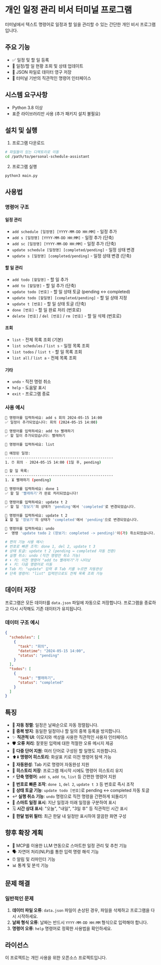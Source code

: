 # 개인 일정 관리 비서 터미널 프로그램

터미널에서 텍스트 명령어로 일정과 할 일을 관리할 수 있는 간단한 개인 비서 프로그램입니다.

## 주요 기능

- ✅ 일정 및 할 일 등록
- 📅 일정/할 일 현황 조회 및 상태 업데이트
- 💾 JSON 파일로 데이터 영구 저장
- 🎯 터미널 기반의 직관적인 명령어 인터페이스

## 시스템 요구사항

- Python 3.8 이상
- 표준 라이브러리만 사용 (추가 패키지 설치 불필요)

## 설치 및 실행

1. 프로그램 다운로드
```bash
# 파일들이 있는 디렉토리로 이동
cd /path/to/personal-schedule-assistant
```

2. 프로그램 실행
```bash
python3 main.py
```

## 사용법

### 명령어 구조

#### 일정 관리
- `add schedule [일정명] [YYYY-MM-DD HH:MM]` - 일정 추가
- `add s [일정명] [YYYY-MM-DD HH:MM]` - 일정 추가 (단축)
- `add sc [일정명] [YYYY-MM-DD HH:MM]` - 일정 추가 (단축)
- `update schedule [일정명] [completed/pending]` - 일정 상태 변경
- `update s [일정명] [completed/pending]` - 일정 상태 변경 (단축)

#### 할 일 관리
- `add todo [할일명]` - 할 일 추가
- `add to [할일명]` - 할 일 추가 (단축)
- `update todo [번호]` - 할 일 상태 토글 (pending ↔ completed)
- `update todo [할일명] [completed/pending]` - 할 일 상태 지정
- `update t [번호]` - 할 일 상태 토글 (단축)
- `done [번호]` - 할 일 완료 처리 (번호로)
- `delete [번호]` / `del [번호]` / `rm [번호]` - 할 일 삭제 (번호로)

#### 조회
- `list` - 전체 목록 조회 (기본)
- `list schedules` / `list s` - 일정 목록 조회
- `list todos` / `list t` - 할 일 목록 조회
- `list all` / `list a` - 전체 목록 조회

#### 기타
- `undo` - 직전 명령 취소
- `help` - 도움말 표시
- `exit` - 프로그램 종료

### 사용 예시

```bash
📝 명령어를 입력하세요: add s 회의 2024-05-15 14:00
✅ 일정이 추가되었습니다: 회의 (2024-05-15 14:00)

📝 명령어를 입력하세요: add to 빨래하기
✅ 할 일이 추가되었습니다: 빨래하기

📝 명령어를 입력하세요: list

📅 예정된 일정:
--------------------------------------------------
1. ⏰ 회의 - 2024-05-15 14:00 (1일 후, pending)

📝 할 일 목록:
--------------------------------------------------
1. ⏳ 빨래하기 (pending)

📝 명령어를 입력하세요: done 1
✅ 할 일 '빨래하기'가 완료 처리되었습니다!

📝 명령어를 입력하세요: update t 2
✅ 할 일 '장보기'의 상태가 'pending'에서 'completed'로 변경되었습니다.

📝 명령어를 입력하세요: update t 2
⏳ 할 일 '장보기'의 상태가 'completed'에서 'pending'으로 변경되었습니다.

📝 명령어를 입력하세요: undo
↩️  명령 'update todo 2 (장보기: completed -> pending)'이(가) 취소되었습니다.

# 편의 기능 사용 예시:
# 번호로 빠른 조작: done 1, del 2, update t 3
# 상태 토글: update t 2 (pending ↔ completed 자동 전환)
# 실행 취소: undo (직전 명령만 취소 가능)
# ⬆️ 키: 이전 명령어 "add to 빨래하기"가 나타남
# ⬇️ 키: 다음 명령어로 이동
# Tab 키: "update" 입력 후 Tab 키를 누르면 자동완성
# 단축 명령어: "list" 입력만으로도 전체 목록 조회 가능
```

## 데이터 저장

프로그램은 모든 데이터를 `data.json` 파일에 자동으로 저장합니다. 프로그램을 종료하고 다시 시작해도 기존 데이터가 유지됩니다.

### 데이터 구조 예시

```json
{
  "schedules": [
    {
      "task": "회의",
      "datetime": "2024-05-15 14:00",
      "status": "pending"
    }
  ],
  "todos": [
    {
      "task": "빨래하기",
      "status": "completed"
    }
  ]
}
```

## 특징

- 🔄 **자동 정렬**: 일정은 날짜순으로 자동 정렬됩니다.
- 🚫 **중복 방지**: 동일한 일정이나 할 일의 중복 등록을 방지합니다.
- ✨ **직관적 UI**: 이모지와 색상을 사용한 직관적인 사용자 인터페이스
- 🛡️ **오류 처리**: 잘못된 입력에 대한 적절한 오류 메시지 제공
- 📝 **다중 단어 지원**: 여러 단어로 구성된 할 일명도 지원합니다.
- ⬆️⬇️ **명령어 히스토리**: 화살표 키로 이전 명령어 탐색 가능
- 🎯 **자동완성**: Tab 키로 명령어 자동완성 지원
- 💾 **히스토리 저장**: 프로그램 재시작 시에도 명령어 히스토리 유지
- ⚡ **단축 명령어**: `add s`, `add to`, `list` 등 간편한 명령어 지원
- 🔢 **번호로 빠른 조작**: `done 1`, `del 2`, `update t 3` 등 번호로 즉시 조작
- 🔄 **상태 토글 기능**: `update todo [번호]`로 pending ↔ completed 자동 토글
- ↩️ **실행 취소 기능**: `undo` 명령으로 직전 명령을 간편하게 되돌리기
- 📅 **스마트 일정 표시**: 지난 일정과 미래 일정을 구분하여 표시
- 🗓️ **시간 상대 표시**: "오늘", "내일", "3일 후" 등 직관적인 시간 표시
- 📆 **한달 범위 필터**: 최근 한달 내 일정만 표시하여 깔끔한 화면 구성

## 향후 확장 계획

- 🤖 MCP를 이용한 LLM 연동으로 스마트한 일정 관리 및 추천 기능
- 🗣️ 자연어 처리(NLP)를 통한 입력 명령 해석 기능
- ⏰ 알림 및 리마인더 기능
- 📊 통계 및 분석 기능

## 문제 해결

### 일반적인 문제

1. **데이터 파일 오류**: `data.json` 파일이 손상된 경우, 파일을 삭제하고 프로그램을 다시 시작하세요.
2. **날짜 형식 오류**: 날짜는 반드시 `YYYY-MM-DD HH:MM` 형식으로 입력해야 합니다.
3. **명령어 오류**: `help` 명령어로 정확한 사용법을 확인하세요.

## 라이선스

이 프로젝트는 개인 사용을 위한 오픈소스 프로젝트입니다. 
